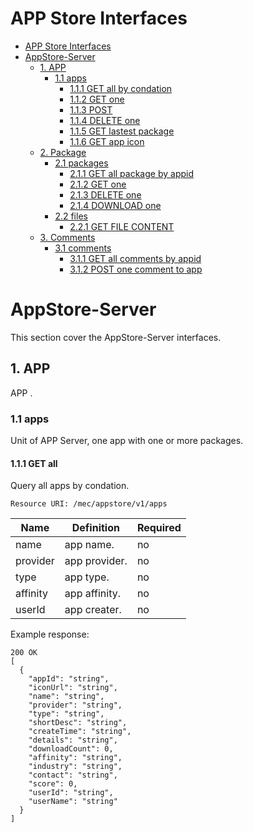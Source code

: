 APP Store Interfaces
==============
- [APP Store Interfaces](#appstore-interfaces)
- [AppStore-Server](#AppStore-server)
  - [1. APP](#1-app)
    - [1.1 apps](#11-apps)
      - [1.1.1 GET all by condation](#111-get-all)
      - [1.1.2 GET one](#112-get-one)
      - [1.1.3 POST](#112-post)
      - [1.1.4 DELETE one](#112-delete-one)
      - [1.1.5 GET lastest package](#112-get-latest-package)
      - [1.1.6 GET app icon](#112-get-app-icon)
  - [2. Package](#2-package)
    - [2.1 packages](#21-packages)
      - [2.1.1 GET all package by appid](#211-get-all)
      - [2.1.2 GET one](#212-get-one)
      - [2.1.3 DELETE one](#213-delete-one)
      - [2.1.4 DOWNLOAD one](#213-delete-one)
    - [2.2 files](#21-files)
      - [2.2.1 GET FILE CONTENT](#221-get-file-by-filepath)
  - [3. Comments](#3-comment)
    - [3.1 comments](#31-comments)
      - [3.1.1 GET all comments by appid](#311-get-all)
      - [3.1.2 POST one comment to app](#312-get-one)

# AppStore-Server
This section cover the AppStore-Server interfaces.

## 1. APP

APP .

### 1.1 apps

Unit of APP Server, one app with one or more packages.

#### 1.1.1 GET all

Query all apps by condation.

```
Resource URI: /mec/appstore/v1/apps
```

| Name          | Definition    | Required|
| ------------- | ------------- |------------|
| name | app name. |no|
| provider | app provider. |no|
| type | app type. |no|
| affinity | app affinity. |no|
| userId | app creater. |no|

Example response:
```
200 OK
[
  {
    "appId": "string",
    "iconUrl": "string",
    "name": "string",
    "provider": "string",
    "type": "string",
    "shortDesc": "string",
    "createTime": "string",
    "details": "string",
    "downloadCount": 0,
    "affinity": "string",
    "industry": "string",
    "contact": "string",
    "score": 0,
    "userId": "string",
    "userName": "string"
  }
]
```